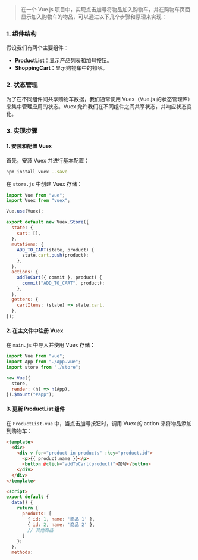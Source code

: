 > 在一个 Vue.js 项目中，实现点击加号将物品加入购物车，并在购物车页面显示加入购物车的物品，可以通过以下几个步骤和原理来实现：

### 1. 组件结构

假设我们有两个主要组件：

- **ProductList**：显示产品列表和加号按钮。
- **ShoppingCart**：显示购物车中的物品。

### 2. 状态管理

为了在不同组件间共享购物车数据，我们通常使用 Vuex（Vue.js 的状态管理库）来集中管理应用的状态。Vuex 允许我们在不同组件之间共享状态，并响应状态变化。

### 3. 实现步骤

#### 1. 安装和配置 Vuex

首先，安装 Vuex 并进行基本配置：

```bash
npm install vuex --save
```

在 `store.js` 中创建 Vuex 存储：

```javascript
import Vue from "vue";
import Vuex from "vuex";

Vue.use(Vuex);

export default new Vuex.Store({
  state: {
    cart: [],
  },
  mutations: {
    ADD_TO_CART(state, product) {
      state.cart.push(product);
    },
  },
  actions: {
    addToCart({ commit }, product) {
      commit("ADD_TO_CART", product);
    },
  },
  getters: {
    cartItems: (state) => state.cart,
  },
});
```

#### 2. 在主文件中注册 Vuex

在 `main.js` 中导入并使用 Vuex 存储：

```javascript
import Vue from "vue";
import App from "./App.vue";
import store from "./store";

new Vue({
  store,
  render: (h) => h(App),
}).$mount("#app");
```

#### 3. 更新 ProductList 组件

在 `ProductList.vue` 中，当点击加号按钮时，调用 Vuex 的 action 来将物品添加到购物车：

```html
<template>
  <div>
    <div v-for="product in products" :key="product.id">
      <p>{{ product.name }}</p>
      <button @click="addToCart(product)">加号</button>
    </div>
  </div>
</template>

<script>
export default {
  data() {
    return {
      products: [
        { id: 1, name: '商品 1' },
        { id: 2, name: '商品 2' },
        // 其他商品
      ]
    };
  },
  methods:
```
